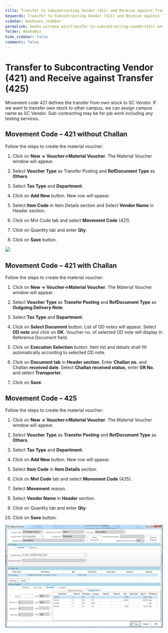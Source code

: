 ```yaml
---
title: Transfer to Subcontracting Vendor (421) and Receive against Transfer (425)
keywords: Transfer to Subcontracting Vendor (421) and Receive against Transfer (425)
sidebar: bookswin_sidebar
permalink: books-nirvana-win/transfer-to-subcontracting-vendor(421)-and-receive-against-transfer(425).html
folder: BooksWin
hide_sidebar: false
comments: false
---
```


# Transfer to Subcontracting Vendor (421) and Receive against Transfer (425)



Movement code 421 defines the transfer from own stock to SC Vendor. If we want to transfer own stock to other campus, we can assign campus name as SC Vendor. Sub-contracting may be for job work including any testing services.

## Movement Code – 421 without Challan



Follow the steps to create the material voucher:

1.  Click on **New -> Voucher->Material Voucher**. The Material Voucher window will appear.

2.  Select **Voucher Type** as Transfer Posting and **RefDocument Type** as **Others**.

3.  Select **Tax Type** and **Department**.

4.  Click on **Add New** button. New row will appear.

5.  Select **Item Code** in Item Details section and Select **Vendor Name** in Header section.

6.  Click on Mvt Code tab and select **Movement Code** (421).

7.  Click on Quantity tab and enter **Qty**.

8.  Click on **Save** button.

![](assets/pf-movecode421-without-challan.jpg)




## Movement Code – 421 with Challan



Follow the steps to create the material voucher:

1.  Click on **New -> Voucher->Material Voucher**. The Material Voucher window will appear.

2.  Select **Voucher Type** as **Transfer Posting** and **RefDocument Type** as **Outgoing Delivery Note**.

3.  Select **Tax Type** and **Department**.

4.  Click on **Select Document** button.  List of OD notes will appear. Select **OD note** and click on **OK**. Voucher no. of selected OD note will display in Reference Document field.

5.  Click on **Execution Selection** button. Item list and details shall fill automatically according to selected OD note.

6.  Click on **Document tab** in **Header section**. Enter **Challan no.** and Challan **received date**. Select **Challan received status**, enter **GR No.** and select **Transporter**.

7.  Click on **Save**.

## Movement Code – 425



Follow the steps to create the material voucher:

1.  Click on **New -> Voucher->Material Voucher**. The Material Voucher window will appear.

2.  Select **Voucher Type** as **Transfer Posting** and **RefDocument Type** as **Others**.

3.  Select **Tax Type** and **Department**.

4.  Click on **Add New** button. New row will appear.

5.  Select **Item Code** in **Item Details** section.

6.  Click on **Mvt Code** tab and select **Movement Code** (425).

7.  Select **Movement** reason.

8.  Select **Vendor Name** in **Header** section.

9.  Click on Quantity tab and enter **Qty**.

10. Click on **Save** button.

![](/images/pf-movecode425.jpg)


